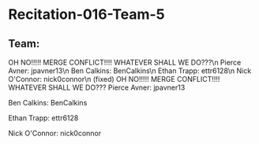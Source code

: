 # Recitation-016-Team-5

## Team:

OH NO!!!!! MERGE CONFLICT!!!! WHATEVER SHALL WE DO???\n
Pierce Avner:  jpavner13\n
Ben Calkins:   BenCalkins\n
Ethan Trapp:   ettr6128\n
Nick O'Connor: nick0connor\n (fixed)
OH NO!!!!! MERGE CONFLICT!!!! WHATEVER SHALL WE DO???
Pierce Avner:  jpavner13

Ben Calkins:   BenCalkins

Ethan Trapp:   ettr6128

Nick O'Connor: nick0connor
